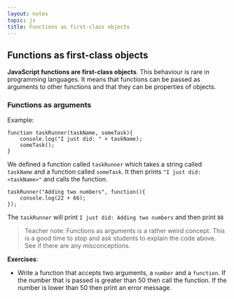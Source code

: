 ```yaml
---
layout: notes
topic: js
title: Functions as first-class objects
---
```


## Functions as first-class objects

**JavaScript functions are first-class objects**. This behaviour is rare in programming languages. It means that functions can be passed as arguments to other functions and that they can be properties of objects. 

### Functions as arguments

Example:

```
function taskRunner(taskName, someTask){
	console.log("I just did: " + taskName);
	someTask();
}
```

We defined a function called `taskRunner` which takes a string called `taskName` and a function called `someTask`. It then prints `"I just did: <taskName>"` and calls the function.

```
taskRunner("Adding two numbers", function(){
	console.log(22 + 66);
});
```

The `taskRunner` will print `I just did: Adding two numbers` and then print `88`

> Teacher note: Functions as arguments is a rather weird concept. This is a good time to stop and ask students to explain the code above. See if there are any misconceptions.

**Exercises**:

* Write a function that accepts two arguments, a `number` and a `function`. If the number that is passed is greater than 50 then call the function. If the number is lower than 50 then print an error message.